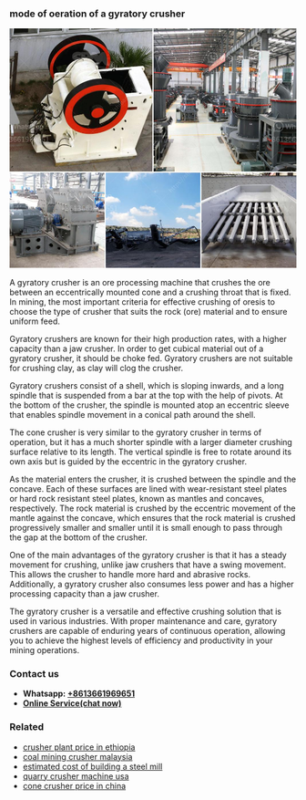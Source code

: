 <h3>mode of oeration of a gyratory crusher</h3><img src='1708322766.jpg' alt=''><p>A gyratory crusher is an ore processing machine that crushes the ore between an eccentrically mounted cone and a crushing throat that is fixed. In mining, the most important criteria for effective crushing of oresis to choose the type of crusher that suits the rock (ore) material and to ensure uniform feed.</p><p>Gyratory crushers are known for their high production rates, with a higher capacity than a jaw crusher. In order to get cubical material out of a gyratory crusher, it should be choke fed. Gyratory crushers are not suitable for crushing clay, as clay will clog the crusher.</p><p>Gyratory crushers consist of a shell, which is sloping inwards, and a long spindle that is suspended from a bar at the top with the help of pivots. At the bottom of the crusher, the spindle is mounted atop an eccentric sleeve that enables spindle movement in a conical path around the shell.</p><p>The cone crusher is very similar to the gyratory crusher in terms of operation, but it has a much shorter spindle with a larger diameter crushing surface relative to its length. The vertical spindle is free to rotate around its own axis but is guided by the eccentric in the gyratory crusher.</p><p>As the material enters the crusher, it is crushed between the spindle and the concave. Each of these surfaces are lined with wear-resistant steel plates or hard rock resistant steel plates, known as mantles and concaves, respectively. The rock material is crushed by the eccentric movement of the mantle against the concave, which ensures that the rock material is crushed progressively smaller and smaller until it is small enough to pass through the gap at the bottom of the crusher.</p><p>One of the main advantages of the gyratory crusher is that it has a steady movement for crushing, unlike jaw crushers that have a swing movement. This allows the crusher to handle more hard and abrasive rocks. Additionally, a gyratory crusher also consumes less power and has a higher processing capacity than a jaw crusher.</p><p>The gyratory crusher is a versatile and effective crushing solution that is used in various industries. With proper maintenance and care, gyratory crushers are capable of enduring years of continuous operation, allowing you to achieve the highest levels of efficiency and productivity in your mining operations.</p><h3>Contact us</h3><ul><li><strong>Whatsapp:&nbsp;<a href="https://wa.me/8613661969651">+8613661969651</a></strong></li><li><a href="https://swt.shibang-china.com/?git&amp;zhl&amp;mode of oeration of a gyratory crusher"><strong>Online Service(chat now)</strong></a></li></ul><h3>Related</h3><ul><li><a href='crusher plant price in ethiopia.md'>crusher plant price in ethiopia</a></li><li><a href='coal mining crusher malaysia.md'>coal mining crusher malaysia</a></li><li><a href='estimated cost of building a steel mill.md'>estimated cost of building a steel mill</a></li><li><a href='quarry crusher machine usa.md'>quarry crusher machine usa</a></li><li><a href='cone crusher price in china.md'>cone crusher price in china</a></li></ul>